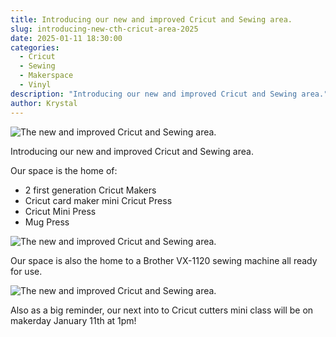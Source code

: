 ```yaml
---
title: Introducing our new and improved Cricut and Sewing area.
slug: introducing-new-cth-cricut-area-2025
date: 2025-01-11 18:30:00
categories:
  - Cricut
  - Sewing
  - Makerspace
  - Vinyl
description: "Introducing our new and improved Cricut and Sewing area."
author: Krystal
---
```


![The new and improved Cricut and Sewing area.](/uploads/2025/01/sewing-5.jpg)

Introducing our new and improved Cricut and Sewing area. 


Our space is the home of:
- 2 first generation Cricut Makers
- Cricut card maker mini Cricut Press
- Cricut Mini Press
- Mug Press 

![The new and improved Cricut and Sewing area.](/uploads/2025/01/cricut-table-3.jpg)

Our space is also the home to a Brother VX-1120 sewing machine all ready for use.

![The new and improved Cricut and Sewing area.](/uploads/2025/01/cricut-table-4.jpg)

Also as a big reminder, our next into to Cricut cutters mini class will be on makerday January 11th at 1pm!

